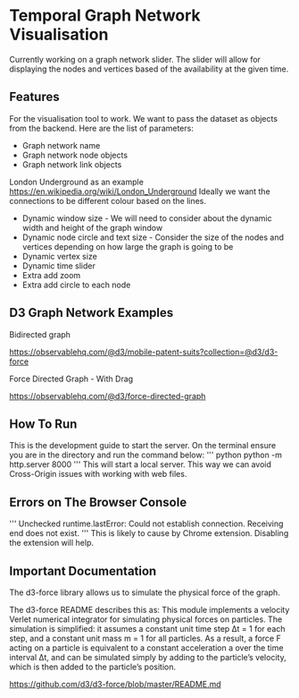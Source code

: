 # Temporal Graph Network Visualisation

Currently working on a graph network slider. The slider will allow for displaying the nodes and vertices based of the availability at the given time.

## Features

For the visualisation tool to work. We want to pass the dataset as objects from the backend. Here are the list of parameters:

* Graph network name
* Graph network node objects
* Graph network link objects

London Underground as an example
https://en.wikipedia.org/wiki/London_Underground
Ideally we want the connections to be different colour based on the lines.

* Dynamic window size - We will need to consider about the dynamic width and height of the graph window
* Dynamic node circle and text size - Consider the size of the nodes and vertices depending on how large the graph is going to be
* Dynamic vertex size
* Dynamic time slider 
* Extra add zoom
* Extra add circle to each node

## D3 Graph Network Examples

Bidirected graph

https://observablehq.com/@d3/mobile-patent-suits?collection=@d3/d3-force

Force Directed Graph - With Drag

https://observablehq.com/@d3/force-directed-graph

## How To Run
This is the development guide to start the server. On the terminal ensure you are in the directory and run the command below:
''' python
python -m http.server 8000
'''
This will start a local server. This way we can avoid Cross-Origin issues with working with web files.

## Errors on The Browser Console
'''
Unchecked runtime.lastError: Could not establish connection. Receiving end does not exist. 
'''
This is likely to cause by Chrome extension. Disabling the extension will help.

## Important Documentation


The d3-force library allows us to simulate the physical force of the graph.

The d3-force README describes this as:
This module implements a velocity Verlet numerical integrator for simulating physical forces on particles. The simulation is simplified: it assumes a constant unit time step Δt = 1 for each step, and a constant unit mass m = 1 for all particles. As a result, a force F acting on a particle is equivalent to a constant acceleration a over the time interval Δt, and can be simulated simply by adding to the particle’s velocity, which is then added to the particle’s position.

https://github.com/d3/d3-force/blob/master/README.md
